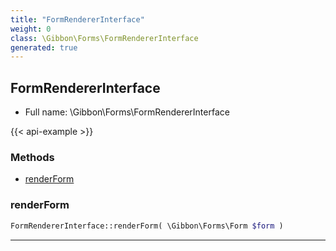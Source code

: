 ```yaml
---
title: "FormRendererInterface"
weight: 0
class: \Gibbon\Forms\FormRendererInterface
generated: true
---
```


## FormRendererInterface 





* Full name: \Gibbon\Forms\FormRendererInterface

{{< api-example >}} 



### Methods

- [renderForm](#renderform)




### renderForm



```php
FormRendererInterface::renderForm( \Gibbon\Forms\Form $form )
```









---

